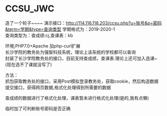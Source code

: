 # CCSU_JWC
造了一个轮子~~~~
演示接口：http://114.116.118.203/ccsu.php?u=账号&p=密码&term=学期&type=查询类型
学期格式为：2019-2020-1<br>
查询类型为：查成绩:cj,查课表：kb<br>

环境;PHP7.0+Apache 加php-curl扩展<br>
长沙学院的教务处为强智科技系统，理论上该系统的学校都可以查询<br>
封装了长沙学院教务处的接口，目前支持查成绩，查课表.理论上还可加入选课~(现在选不了课就没写了)<br>

方法：<br>
抓包获取教务处的接口，采用Post模拟登录教务处，获取cookie，然后构造数据提交接口，获得网页数据,格式化处理得到所需要的数据<br>

查成绩的数据进行了格式化处理，课表暂未进行格式化处理(是的,我有点懒)

临时加了可判断账号密码是否正确<br>



